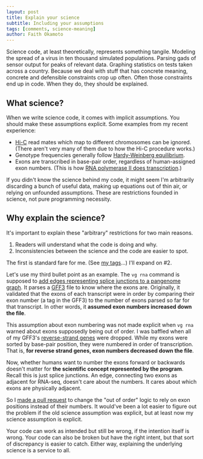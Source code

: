 ```yaml
---
layout: post
title: Explain your science
subtitle: Including your assumptions
tags: [comments, science-meaning]
author: Faith Okamoto
---
```


Science code, at least theoretically, represents something tangile. Modeling the 
spread of a virus in ten thousand simulated populations. Parsing gads of sensor 
output for peaks of relevant data. Graphing statistics on tests taken across a 
country. Because we deal with stuff that has concrete meaning, concrete and 
defensible constraints crop up often. Often those constraints end up in code.
When they do, they should be explained.

## What science?

When we write science code, it comes with implicit assumptions. You should make
these assumptions explicit. Some examples from my recent experience:
* [Hi-C][HiC] read mates which map to different chromosomes can be ignored. 
(There aren't very many of them due to how the Hi-C procedure works.)
* Genotype frequencies generally follow [Hardy-Weinberg equilibrium][HWE].
* Exons are transcribed in base-pair order, regardless of human-assigned exon
numbers. (This is how [RNA polymerase II does transcription][Transcription].)

If you didn't know the science behind my code, it might seem I'm arbitrarily
discarding a bunch of useful data, making up equations out of thin air, or
relying on unfounded assumptions. These are restrictions founded in science, not
pure programming necessity.

## Why explain the science?

It's important to explain these "arbitrary" restrictions for two main reasons.
1. Readers will understand what the code is doing and why.
2. Inconsistencies between the science and the code are easier to spot.

The first is standard fare for me. (See [my tags][Tags]...) I'll expand on #2.

Let's use my third bullet point as an example. The `vg rna` command is supposed
to [add edges representing splice junctions to a pangenome graph][VGRNA]. It
parses a [GFF3][GFF3] file to know where the exons are. Originally, it validated
that the exons of each transcript were in order by comparing their exon number
(a tag in the GFF3) to the number of exons parsed so far for that transcript.
In other words, it **assumed exon numbers increased down the file**.

This assumption about exon numbering was not made explicit when `vg rna` warned
about exons supposedly being out of order. I was baffled when all of my GFF3's
[reverse-strand genes][ReverseStrand] were dropped. While my exons were sorted
by base-pair position, they were numbered in order of transcription. That is,
**for reverse strand genes, exon numbers decreased down the file**.

Now, whether humans want to number the exons forward or backwards doesn't matter
for **the scientific concept represented by the program**. Recall this is just
splice junctions. An edge, connecting two exons as adjacent for RNA-seq, doesn't
care about the numbers. It cares about which exons are physically adjacent.

So I [made a pull request][PullRequest] to change the "out of order" logic to
rely on exon positions instead of their numbers. It would've been a lot easier
to figure out the problem if the old science assumption was explicit, but at
least now my science assumption is explicit.

Your code can work as intended but still be wrong, if the intention itself is
wrong. Your code can also be broken but have the right intent, but that sort of
discrepancy is easier to catch. Either way, explaining the underlying science is
a service to all.

[GFF3]: https://github.com/The-Sequence-Ontology/Specifications/blob/master/gff3.md
[HiC]: https://doi.org/10.1016/j.ymeth.2012.05.001
[HWE]: https://www.nature.com/scitable/knowledge/library/the-hardy-weinberg-principle-13235724/
[PullRequest]: https://github.com/vgteam/vg/pull/4471
[ReverseStrand]: https://biology.stackexchange.com/q/110516
[Tags]: https://faithokamoto.github.io/tags/#comments
[Transcription]: https://www.khanacademy.org/science/biology/gene-expression-central-dogma/transcription-of-dna-into-rna/a/stages-of-transcription
[VGRNA]: https://github.com/vgteam/vg/wiki/Transcriptomic-analyses